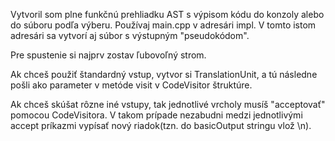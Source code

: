 Vytvoril som plne funkčnú prehliadku AST s výpisom kódu do konzoly alebo do súboru podľa výberu. Používaj main.cpp v adresári impl. V tomto istom adresári sa vytvorí aj súbor s výstupným "pseudokódom".

Pre spustenie si najprv zostav ľubovoľný strom.

Ak chceš použiť štandardný vstup, vytvor si TranslationUnit, a tú následne pošli ako parameter v metóde visit v CodeVisitor štruktúre.

Ak chceš skúšat rôzne iné vstupy, tak jednotlivé vrcholy musíš "acceptovať" pomocou CodeVisitora. V takom prípade nezabudni medzi jednotlivými accept príkazmi vypísať nový riadok(tzn. do basicOutput stringu vlož \n).